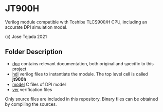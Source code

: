 # JT900H

Verilog module compatible with Toshiba TLCS900/H CPU, including an accurate DPI simulation model.

(c) Jose Tejada 2021

## Folder Description

* [doc](doc) contains relevant documentation, both original and specific to this project
* [hdl](hdl) verilog files to instantiate the module. The top level cell is called **jt900h**
* [model](model) C files of DPI model
* [ver](ver) verification files

Only source files are included in this repository. Binary files can be obtained by compiling the sources.
